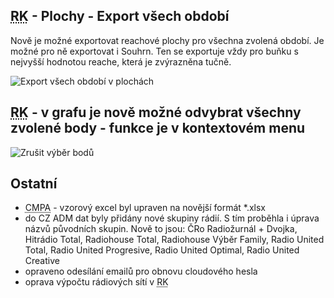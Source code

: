 ﻿---
categories: [fenix]
layout: fenix
---
## <abbr title="Reachové křivky">RK</abbr> - Plochy - Export všech období 
Nově je možné exportovat reachové plochy pro všechna zvolená období. Je možné pro ně exportovat i Souhrn. Ten se exportuje vždy pro buňku s nejvyšší hodnotou reache, která je zvýrazněna tučně.

![Export všech období v plochách]({{site.url}}/data/plochaexportvsechobdobi.PNG "Novinky v exportu CMPA")

## <abbr title="Reachové křivky">RK</abbr> - v grafu je nově možné odvybrat všechny zvolené body - funkce je v kontextovém menu

![Zrušit výběr bodů]({{site.url}}/data/rkzrusitvyberbodu.png "Zrušit výběr bodů")

## Ostatní
<ul>
	<li><abbr title="Crossmediální postanalýza">CMPA</abbr> - vzorový excel byl upraven na novější formát *.xlsx</li>
	<li>do CZ ADM dat byly přidány nové skupiny rádií. S tím proběhla i úprava názvů původních skupin. Nově to jsou: ČRo Radiožurnál + Dvojka, Hitrádio Total, Radiohouse Total, Radiohouse Výběr Family, Radio United Total, Radio United Progresive, Radio United Optimal, Radio United Creative</li>
	<li>opraveno odesílání emailů pro obnovu cloudového hesla</li>
	<li>oprava výpočtu rádiových sítí v <abbr title="Reachové křivky">RK</abbr></li>
</ul>







